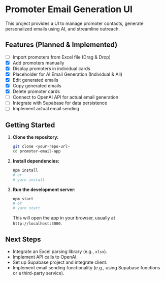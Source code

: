 # Promoter Email Generation UI

This project provides a UI to manage promoter contacts, generate personalized emails using AI, and streamline outreach.

## Features (Planned & Implemented)

*   [ ] Import promoters from Excel file (Drag & Drop)
*   [X] Add promoters manually
*   [X] Display promoters in individual cards
*   [X] Placeholder for AI Email Generation (Individual & All)
*   [X] Edit generated emails
*   [X] Copy generated emails
*   [X] Delete promoter cards
*   [ ] Connect to OpenAI API for actual email generation
*   [ ] Integrate with Supabase for data persistence
*   [ ] Implement actual email sending

## Getting Started

1.  **Clone the repository:**
    ```bash
    git clone <your-repo-url>
    cd promoter-email-app
    ```

2.  **Install dependencies:**
    ```bash
    npm install
    # or
    # yarn install
    ```

3.  **Run the development server:**
    ```bash
    npm start
    # or
    # yarn start
    ```

    This will open the app in your browser, usually at `http://localhost:3000`.

## Next Steps

*   Integrate an Excel parsing library (e.g., `xlsx`).
*   Implement API calls to OpenAI.
*   Set up Supabase project and integrate client.
*   Implement email sending functionality (e.g., using Supabase functions or a third-party service). 
